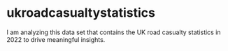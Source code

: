 # ukroadcasualtystatistics
I am analyzing this data set that contains the UK road casualty statistics in 2022 to drive meaningful insights.
